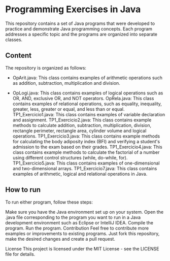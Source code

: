 # Programming Exercises in Java
This repository contains a set of Java programs that were developed to practice and demonstrate Java programming concepts. Each program addresses a specific topic and the programs are organized into separate classes.

## Content
The repository is organized as follows:

- OpArit.java: This class contains examples of arithmetic operations such as addition, subtraction, multiplication and division.

- OpLogi.java: This class contains examples of logical operations such as OR, AND, exclusive OR, and NOT operators.
OpRela.java: This class contains examples of relational operations, such as equality, inequality, greater, less, greater or equal, and less than or equal.
TP1_Exercicio1.java: This class contains examples of variable declaration and assignment.
TP1_Exercicio2.java: This class contains example methods to calculate addition, subtraction, multiplication, division, rectangle perimeter, rectangle area, cylinder volume and logical operations.
TP1_Exercicio3.java: This class contains example methods for calculating the body adiposity index (BFI) and verifying a student's admission to the exam based on their grades.
TP1_Exercicio4.java: This class contains example methods to calculate the factorial of a number using different control structures (while, do-while, for).
TP1_Exercicio5.java: This class contains examples of one-dimensional and two-dimensional arrays.
TP1_Exercicio7.java: This class contains examples of arithmetic, logical and relational operations in Java.

## How to run
To run either program, follow these steps:

Make sure you have the Java environment set up on your system.
Open the .java file corresponding to the program you want to run in a Java development environment such as Eclipse or IntelliJ IDEA.
Compile the program.
Run the program.
Contribution
Feel free to contribute more examples or improvements to existing programs. Just fork this repository, make the desired changes and create a pull request.

License
This project is licensed under the MIT License - see the LICENSE file for details.
